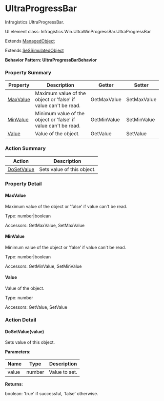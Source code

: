 # UltraProgressBar

Infragistics UltraProgressBar.
 
UI element class: Infragistics.Win.UltraWinProgressBar.UltraProgressBar

Extends [ManagedObject](ManagedObject.md)

Extends [SeSSimulatedObject](SeSSimulatedObject.md)





**Behavior Pattern: UltraProgressBarBehavior**


<!-- ============================== property summary ========================== -->

	

### Property Summary

| **Property** | **Description** | **Getter** | **Setter** |
| ------------ | --------------- | ---------- | ---------- |
| [MaxValue](#MaxValue) | Maximum value of the object or 'false' if value can't be read. | GetMaxValue | SetMaxValue |
| [MinValue](#MinValue) | Minimum value of the object or 'false' if value can't be read. | GetMinValue | SetMinValue |
| [Value](#Value) | Value of the object. | GetValue | SetValue |



	
<!-- ============================== action summary ========================== -->



### Action Summary

|  **Action** | **Description** | 
| ----------- | --------------- |
|	[DoSetValue](#DoSetValue) | Sets value of this object. |




<!-- ============================== property detail ========================== -->
	
### Property Detail
		
<a name="MaxValue"></a>
#### MaxValue


Maximum value of the object or 'false' if value can't be read.

			
	
			
Type: number|boolean
			
			
Accessors: GetMaxValue, SetMaxValue
			
		
<a name="MinValue"></a>
#### MinValue


Minimum value of the object or 'false' if value can't be read.

			
	
			
Type: number|boolean
			
			
Accessors: GetMinValue, SetMinValue
			
		
<a name="Value"></a>
#### Value


Value of the object.

			
	
			
Type: number
			
			
Accessors: GetValue, SetValue
			
		
	
	
<!-- ============================== action detail ========================== -->
	
### Action Detail
		
<a name="DoSetValue"></a>    
#### DoSetValue(value)

Sets value of this object.


**Parameters:**

|	**Name** | **Type** | **Description** |
| ---------- | -------- | --------------- |
| value | number |	Value to set. |




**Returns:**

boolean: 'true' if successful, 'false' otherwise.



<a name="see.also.ultraprogressbar.dosetvalue"></a>

	

